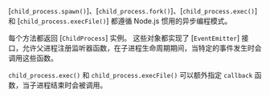 
[`child_process.spawn()`]、[`child_process.fork()`]、[`child_process.exec()`] 和 [`child_process.execFile()`] 都遵循 Node.js 惯用的异步编程模式。

每个方法都返回 [`ChildProcess`] 实例。
这些对象都实现了 [`EventEmitter`] 接口，允许父进程注册监听器函数，在子进程生命周期期间，当特定的事件发生时会调用这些函数。

`child_process.exec()` 和 `child_process.execFile()` 可以额外指定 `callback` 函数，当子进程结束时会被调用。


